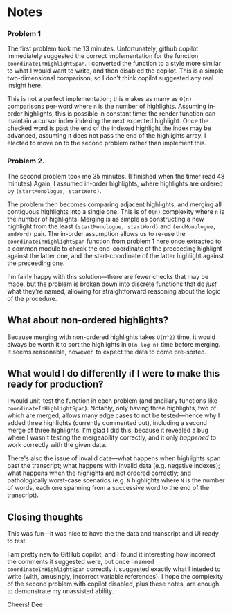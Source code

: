# Notes

### Problem 1

The first problem took me 13 minutes. Unfortunately, github copilot immediately suggested the correct implementation for the function `coordinateInHighlightSpan`. I converted the function to a style more similar to what I would want to write, and then disabled the copilot. This is a simple two-dimensional comparison, so I don't think copilot suggested any real insight here.

This is not a perfect implementation; this makes as many as `O(n)` comparisons per-word where `n` is the number of highlights. Assuming in-order highlights, this is possible in constant time: the render function can maintain a cursor index indexing the next expected highlight. Once the checked word is past the end of the indexed highlight the index may be advanced, assuming it does not pass the end of the highlights array. I elected to move on to the second problem rather than implement this.

### Problem 2.

The second problem took me 35 minutes. (I finished when the timer read 48 minutes) Again, I assumed in-order highlights, where highlights are ordered by `(startMonologue, startWord)`.

The problem then becomes comparing adjacent highlights, and merging all contiguous highlights into a single one. This is of `O(n)` complexity where `n` is the number of highlights. Merging is as simple as constructing a new highlight from the least `(startMonologue, startWord)` and `(endMonologue, endWord)` pair. The in-order assumption allows us to re-use the `coordinateInHighlightSpan` function from problem 1 here once extracted to a common module to check the end-coordinate of the preceeding highlight against the latter one, and the start-coordinate of the latter highlight against the preceeding one.

I'm fairly happy with this solution—there are fewer checks that may be made, but the problem is broken down into discrete functions that do *just* what they're named, allowing for straightforward reasoning about the logic of the procedure.

## What about non-ordered highlights?

Because merging with non-ordered highlights takes `O(n^2)` time, it would always be worth it to sort the highlights in `O(n log n)` time before merging. It seems reasonable, however, to expect the data to come pre-sorted.

## What would I do differently if I were to make this ready for production?

I would unit-test the function in each problem (and ancillary functions like `coordinateInHighlightSpan`). Notably, only having three highlights, two of which are merged, allows many edge cases to not be tested—hence why I added three highlights (currently commented out), including a second merge of three highlights. I'm glad I did this, because it revealed a bug where I wasn't testing the mergeability correctly, and it only *happened* to work correctly with the given data.

There's also the issue of invalid data—what happens when highlights span past the transcript; what happens with invalid data (e.g. negative indexes); what happens when the highights are not ordered correctly; and pathologically worst-case scenarios (e.g. `N` highlights where `N` is the number of words, each one spanning from a successive word to the end of the transcript).

## Closing thoughts

This was fun—it was nice to have the the data and transcript and UI ready to test.

I am pretty new to GitHub copilot, and I found it interesting how incorrect the comments it suggested were, but once I named `coordinateInHighlightSpan` correctly it suggested exactly what I inteded to write (with, amusingly, incorrect variable references). I hope the complexity of the second problem with copilot disabled, plus these notes, are enough to demonstrate my unassisted ability.

Cheers!
Dee
